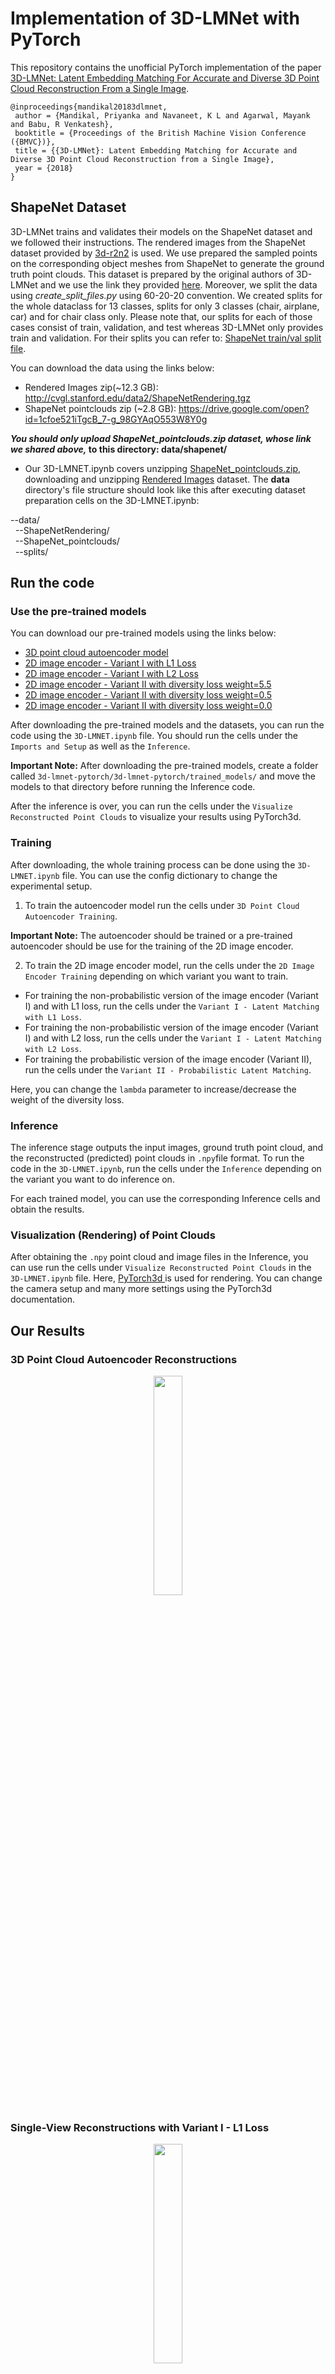 # Implementation of 3D-LMNet with PyTorch
This repository contains the unofficial PyTorch implementation of the paper [3D-LMNet: Latent Embedding Matching For Accurate and Diverse 3D Point Cloud Reconstruction From a Single Image](https://arxiv.org/abs/1807.07796).

```
@inproceedings{mandikal20183dlmnet,
 author = {Mandikal, Priyanka and Navaneet, K L and Agarwal, Mayank and Babu, R Venkatesh},
 booktitle = {Proceedings of the British Machine Vision Conference ({BMVC})},
 title = {{3D-LMNet}: Latent Embedding Matching for Accurate and Diverse 3D Point Cloud Reconstruction from a Single Image},
 year = {2018}
}
```

## ShapeNet Dataset
3D-LMNet trains and validates their models on the ShapeNet dataset and we followed their instructions. The rendered images from the ShapeNet dataset provided by [3d-r2n2](https://github.com/chrischoy/3D-R2N2) is used. We use prepared the sampled points on the corresponding object meshes from ShapeNet to generate the ground truth point clouds. This dataset is prepared by the original authors of 3D-LMNet and we use the link they provided [here](https://github.com/val-iisc/3d-lmnet/blob/master/README.md). Moreover, we split the data using *create_split_files.py* using 60-20-20 convention. We created splits for the whole dataclass for 13 classes, splits for only 3 classes (chair, airplane, car) and for chair class only. Please note that, our splits for each of those cases consist of train, validation, and test whereas 3D-LMNet only provides train and validation. For their splits you can refer to: [ShapeNet train/val split file](https://drive.google.com/open?id=10FR-2Lbn55POB1y47MJ12euvobi6mgtc). 

You can download the data using the links below:

* Rendered Images zip(~12.3 GB): http://cvgl.stanford.edu/data2/ShapeNetRendering.tgz
* ShapeNet pointclouds zip (~2.8 GB): https://drive.google.com/open?id=1cfoe521iTgcB_7-g_98GYAqO553W8Y0g

**_You should only upload ShapeNet_pointclouds.zip dataset, whose link we shared above,_ to this directory: data/shapenet/**
* Our 3D-LMNET.ipynb covers unzipping [ShapeNet_pointclouds.zip](https://drive.google.com/open?id=1cfoe521iTgcB_7-g_98GYAqO553W8Y0g), downloading and unzipping [Rendered Images](http://cvgl.stanford.edu/data2/ShapeNetRendering.tgz) dataset. 
The **data** directory's file structure should look like this after executing dataset preparation cells on the 3D-LMNET.ipynb:

--data/ <br>
&nbsp;&nbsp;--ShapeNetRendering/<br>
&nbsp;&nbsp;--ShapeNet_pointclouds/<br>
&nbsp;&nbsp;--splits/<br>

## Run the code

### Use the pre-trained models

You can download our pre-trained models using the links below:

* [3D point cloud autoencoder model](https://drive.google.com/file/d/1unq5OYW8WBhb-7ccFWGU2m1B0SaBlCjm/view?usp=sharing)
* [2D image encoder - Variant I with L1 Loss](https://drive.google.com/file/d/1YnNNJ15hwcGqDQHb-7t4HMC-TC1S-1fT/view?usp=share_link)
* [2D image encoder - Variant I with L2 Loss](https://drive.google.com/file/d/1uS13xA3k28jT5kxFHLVUveqm2_kD-5I8/view?usp=share_link)
* [2D image encoder - Variant II with diversity loss weight=5.5](https://drive.google.com/file/d/1b90RlaXwkl37V0Ue8MpT7vJTMfCM5-Uz/view?usp=share_link)
* [2D image encoder - Variant II with diversity loss weight=0.5](https://drive.google.com/file/d/1-u4awBG05Kzk2cnkT4v0G-oqj2_7e874/view?usp=share_link)
* [2D image encoder - Variant II with diversity loss weight=0.0](https://drive.google.com/file/d/1TZ40LANluZqIZ4utURnzJ-w8UqydirhE/view?usp=share_link)

After downloading the pre-trained models and the datasets, you can run the code using the `3D-LMNET.ipynb` file. You should run the cells under the `Imports and Setup` as well as the `Inference`. 

**Important Note:** After downloading the pre-trained models, create a folder called `3d-lmnet-pytorch/3d-lmnet-pytorch/trained_models/` and move the models to that directory before running the Inference code. 

After the inference is over, you can run the cells under the `Visualize Reconstructed Point Clouds` to visualize your results using PyTorch3d. 

### Training 

After downloading, the whole training process can be done using the `3D-LMNET.ipynb` file. You can use the config dictionary to change the experimental setup.

1. To train the autoencoder model run the cells under `3D Point Cloud Autoencoder Training`. 

**Important Note:** The autoencoder should be trained or a pre-trained autoencoder should be use for the training of the 2D image encoder. 

2. To train the 2D image encoder model, run the cells under the `2D Image Encoder Training` depending on which variant you want to train.

* For training the non-probabilistic version of the image encoder (Variant I) and with L1 loss, run the cells under the `Variant I - Latent Matching with L1 Loss`. 
* For training the non-probabilistic version of the image encoder (Variant I) and with L2 loss, run the cells under the `Variant I - Latent Matching with L2 Loss`. 
* For training the probabilistic version of the image encoder (Variant II), run the cells under the `Variant II - Probabilistic Latent Matching`. 

Here, you can change the `lambda` parameter to increase/decrease the weight of the diversity loss. 

### Inference

The inference stage outputs the input images, ground truth point cloud, and the reconstructed (predicted) point clouds in `.npy`file format. 
To run the code in the `3D-LMNET.ipynb`, run the cells under the `Inference` depending on the variant you want to do inference on. 

For each trained model, you can use the corresponding Inference cells and obtain the results.

### Visualization (Rendering) of Point Clouds

After obtaining the `.npy` point cloud and image files in the Inference, you can use run the cells under `Visualize Reconstructed Point Clouds` in the `3D-LMNET.ipynb` file. Here, [PyTorch3d ](https://pytorch3d.org/) is used for rendering. You can change the camera setup and many more settings using the PyTorch3d documentation. 

## Our Results

### 3D Point Cloud Autoencoder Reconstructions

<p align="center">
<img src="https://user-images.githubusercontent.com/56366573/217518538-593b8e59-34b9-46ca-b894-29a7c038499d.png"  width="30%" height="30%">
</p>

### Single-View Reconstructions with Variant I - L1 Loss

<p align="center">
<img src=https://user-images.githubusercontent.com/56366573/217519250-a96dfc93-a3fa-492b-9eb6-563e2f1dfec2.png   width="30%" height="30%">
</p>

### Single-View Reconstructions with Variant I - L2 Loss

<p align="center">
<img src=https://user-images.githubusercontent.com/56366573/217519400-8756bc4c-5483-4c5f-af11-d1ccf70e965f.png   width="30%" height="30%">
</p>

### Single-View Reconstructions with Variant II - Diversity Loss Weight = 5.5

<p align="center">
<img src=https://user-images.githubusercontent.com/56366573/217519584-c4c69cb6-572d-4208-bb30-a5819b231e9f.png   width="30%" height="30%">
</p>

### Single-View Reconstructions with Variant II - Different Weights for Diversity Loss


<p align="center">
<img src=https://user-images.githubusercontent.com/56366573/217520645-03efb7a2-473e-420c-88a0-40b53ea62991.png  width="50%" height="50%">
</p>






